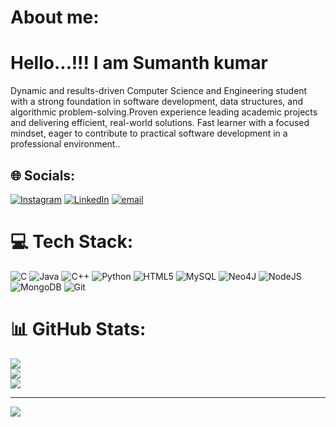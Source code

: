 # About me:
# Hello...!!! I am Sumanth kumar

Dynamic and results-driven Computer Science and Engineering student with a strong foundation in software development, data structures, and algorithmic problem-solving.Proven experience leading academic projects and delivering efficient, real-world solutions. Fast learner with a focused mindset, eager to contribute to practical software development in a professional environment..

## 🌐 Socials:
[![Instagram](https://img.shields.io/badge/Instagram-%23E4405F.svg?logo=Instagram&logoColor=white)](https://instagram.com/thenameissk____) [![LinkedIn](https://img.shields.io/badge/LinkedIn-%230077B5.svg?logo=linkedin&logoColor=white)](https://www.linkedin.com/in/sumanth-kumar21) [![email](https://img.shields.io/badge/Email-D14836?logo=gmail&logoColor=white)](mailto:kumarsumanth187@gmail.com) 

# 💻 Tech Stack:
![C](https://img.shields.io/badge/c-%2300599C.svg?style=for-the-badge&logo=c&logoColor=white) ![Java](https://img.shields.io/badge/java-%23ED8B00.svg?style=for-the-badge&logo=openjdk&logoColor=white) ![C++](https://img.shields.io/badge/c++-%2300599C.svg?style=for-the-badge&logo=c%2B%2B&logoColor=white) ![Python](https://img.shields.io/badge/python-3670A0?style=for-the-badge&logo=python&logoColor=ffdd54) ![HTML5](https://img.shields.io/badge/html5-%23E34F26.svg?style=for-the-badge&logo=html5&logoColor=white) ![MySQL](https://img.shields.io/badge/mysql-4479A1.svg?style=for-the-badge&logo=mysql&logoColor=white) ![Neo4J](https://img.shields.io/badge/Neo4j-008CC1?style=for-the-badge&logo=neo4j&logoColor=white) ![NodeJS](https://img.shields.io/badge/node.js-6DA55F?style=for-the-badge&logo=node.js&logoColor=white) ![MongoDB](https://img.shields.io/badge/MongoDB-%234ea94b.svg?style=for-the-badge&logo=mongodb&logoColor=white) ![Git](https://img.shields.io/badge/git-%23F05033.svg?style=for-the-badge&logo=git&logoColor=white)
# 📊 GitHub Stats:
![](https://github-readme-stats.vercel.app/api?username=Sk-887&theme=dark&hide_border=false&include_all_commits=false&count_private=false)<br/>
![](https://nirzak-streak-stats.vercel.app/?user=Sk-887&theme=dark&hide_border=false)<br/>
![](https://github-readme-stats.vercel.app/api/top-langs/?username=Sk-887&theme=dark&hide_border=false&include_all_commits=false&count_private=false&layout=compact)

---
[![](https://visitcount.itsvg.in/api?id=Sk-887&icon=0&color=7)](https://visitcount.itsvg.in)


